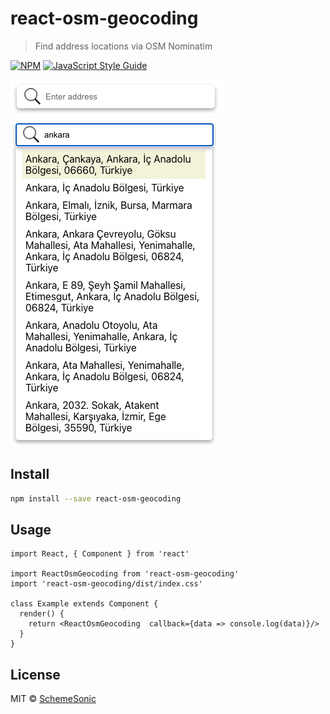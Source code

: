 # react-osm-geocoding

> Find address locations via OSM Nominatim

[![NPM](https://img.shields.io/npm/v/react-osm-geocoding.svg)](https://www.npmjs.com/package/react-osm-geocoding) [![JavaScript Style Guide](https://img.shields.io/badge/code_style-standard-brightgreen.svg)](https://standardjs.com)

![alt text](./images/search.png)
![alt text](./images/result.png)
## Install

```bash
npm install --save react-osm-geocoding
```

## Usage

```tsx
import React, { Component } from 'react'

import ReactOsmGeocoding from 'react-osm-geocoding'
import 'react-osm-geocoding/dist/index.css'

class Example extends Component {
  render() {
    return <ReactOsmGeocoding  callback={data => console.log(data)}/>
  }
}
```

## License

MIT © [SchemeSonic](https://github.com/SchemeSonic)
